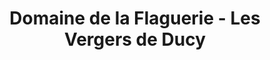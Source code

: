 ---
title: "Domaine de la Flaguerie - Les Vergers de Ducy"
url: /ducy-sainte-marguerite/domaine-de-la-flaguerie-les-vergers-de-ducy/
shop: Hofladen
---